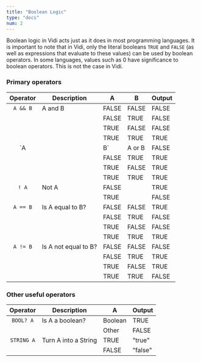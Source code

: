 ```yaml
---
title: "Boolean Logic"
type: "docs"
num: 2
---
```


Boolean logic in Vidi acts just as it does in most programming languages. It is important to note that in Vidi, only the literal booleans `TRUE` and `FALSE` (as well as expressions that evaluate to these values) can be used by boolean operators. In some languages, values such as 0 have significance to boolean operators. This is not the case in Vidi.

### Primary operators

| Operator | Description |   A   |  B  | Output |
| :------: | ----------- | ----- | --- | ------ |
| `A && B` | A and B | FALSE | FALSE | FALSE |
| | | FALSE | TRUE | FALSE |
| | | TRUE | FALSE | FALSE |
| | | TRUE | TRUE | TRUE |
| `A || B` | A or B | FALSE | FALSE | FALSE |
| | | FALSE | TRUE | TRUE |
| | | TRUE | FALSE | TRUE |
| | | TRUE | TRUE | TRUE |
| `! A` | Not A | FALSE | | TRUE |
| | | TRUE | | FALSE |
| `A == B` | Is A equal to B? | FALSE | FALSE | TRUE |
| | | FALSE | TRUE | FALSE |
| | | TRUE | FALSE | FALSE |
| | | TRUE | TRUE | TRUE |
| `A != B` | Is A not equal to B? | FALSE | FALSE | FALSE |
| | | FALSE | TRUE | TRUE |
| | | TRUE | FALSE | TRUE |
| | | TRUE | TRUE | FALSE |

### Other useful operators

| Operator | Description |   A   | Output |
| :------: | ----------- | ----- | ------ |
| `BOOL? A` | Is A a boolean? | Boolean | TRUE |
| | | Other | FALSE |
| `STRING A` | Turn A into a String | TRUE | "true" |
| | | FALSE | "false" |